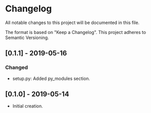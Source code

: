 # Changelog
All notable changes to this project will be documented in this file.

The format is based on "Keep a Changelog".  This project adheres to Semantic Versioning.


## [0.1.1] - 2019-05-16
### Changed
- setup.py:  Added py_modules section.


## [0.1.0] - 2019-05-14
- Initial creation.

